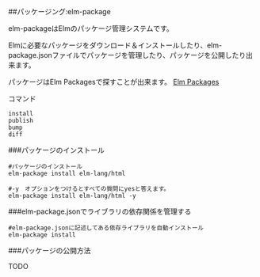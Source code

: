 ##パッケージング:elm-package

elm-packageはElmのパッケージ管理システムです。

Elmに必要なパッケージをダウンロード＆インストールしたり、elm-package.jsonファイルでパッケージを管理したり、パッケージを公開したり出来ます。

パッケージはElm Packagesで探すことが出来ます。
[Elm Packages](http://package.elm-lang.org/)


コマンド

```
install
publish
bump
diff
```

###パッケージのインストール

```
#パッケージのインストール
elm-package install elm-lang/html

#-y　オプションをつけるとすべての質問にyesと答えます。
elm-package install elm-lang/html -y
```

###elm-package.jsonでライブラリの依存関係を管理する



```
#elm-package.jsonに記述してある依存ライブラリを自動インストール
elm-package install

```


###パッケージの公開方法

TODO